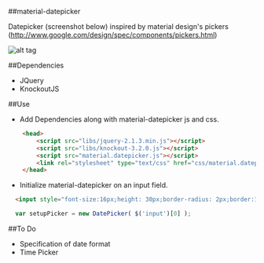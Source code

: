 ##material-datepicker

Datepicker (screenshot below) inspired by material design's pickers (http://www.google.com/design/spec/components/pickers.html) 

![alt tag](https://raw.githubusercontent.com/ch00kz/material-datepicker/master/screenshots/datepicker.png)

##Dependencies
* JQuery
* KnockoutJS

##Use

* Add Dependencies along with material-datepicker js and css.

```html
	<head>
		<script src="libs/jquery-2.1.3.min.js"></script>
		<script src="libs/knockout-3.2.0.js"></script>
		<script src="material.datepicker.js"></script>
		<link rel="stylesheet" type="text/css" href="css/material.datepicker.css">
	</head>
```

* Initialize material-datepicker on an input field.

```html
  <input style="font-size:16px;height: 30px;border-radius: 2px;border:1 solid gray;padding:0px 10px">
```

```javascript
  var setupPicker = new DatePicker( $('input')[0] );
```

##To Do
* Specification of date format
* Time Picker



